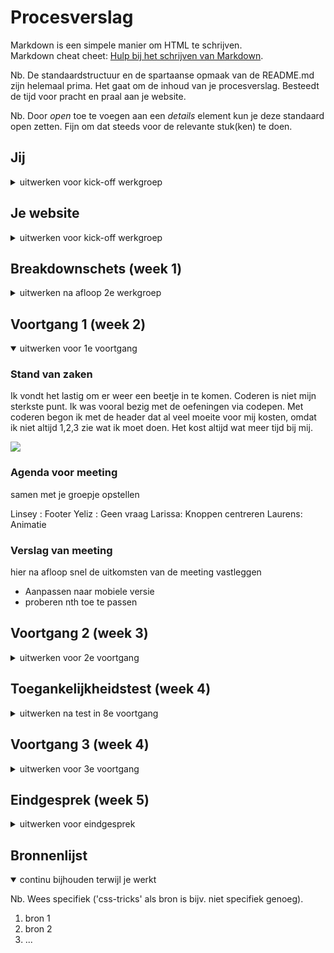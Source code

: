 # Procesverslag
Markdown is een simpele manier om HTML te schrijven.  
Markdown cheat cheet: [Hulp bij het schrijven van Markdown](https://github.com/adam-p/markdown-here/wiki/Markdown-Cheatsheet).

Nb. De standaardstructuur en de spartaanse opmaak van de README.md zijn helemaal prima. Het gaat om de inhoud van je procesverslag. Besteedt de tijd voor pracht en praal aan je website.

Nb. Door *open* toe te voegen aan een *details* element kun je deze standaard open zetten. Fijn om dat steeds voor de relevante stuk(ken) te doen.





## Jij

<details>
<summary>uitwerken voor kick-off werkgroep</summary>

### Auteur:
Linsey Quatfass
#### Je startniveau:
Mijn start niveau is blauw

#### Je focus:
mijn focus ligt bij de surface plane.
 
</details>





## Je website

<details>
<summary>uitwerken voor kick-off werkgroep</summary>

### Je opdracht:
dit is de site die ik ga proberen na te maken.
https://kyliecosmetics.com/en-eu/kylie-skin


#### Screenshot(s) van de eerste pagina (small screen): 
hier de naam van de pagina  
<img src="Kyliepagina" width="375px" alt="de eerste pagina">

#### Screenshot(s) van de tweede pagina (small screen):
hier de naam van de pagina  
<img src="images/Kyliepagina1" width="375px" alt="de onderkant">
 
</details>



## Breakdownschets (week 1)

<details>
<summary>uitwerken na afloop 2e werkgroep</summary>

### de hele pagina: 
ik heb hier een link naar de breakdown schetsen van de pagina's
https://miro.com/app/board/o9J_li9GZRs=/


### dynamisch deel (bijv menu): 
dynamisch deel is daar ook te vinden.



</details>





## Voortgang 1 (week 2)

<details open>
<summary>uitwerken voor 1e voortgang</summary>

### Stand van zaken
Ik vondt het lastig om er weer een beetje in te komen. Coderen is niet mijn sterkste punt. Ik was vooral bezig met de oefeningen via codepen. Met coderen begon ik met de header dat al veel moeite voor mij kosten, omdat ik niet altijd 1,2,3 zie wat ik moet doen. Het kost altijd wat meer tijd bij mij.

<img src="proces1">


### Agenda voor meeting
samen met je groepje opstellen

Linsey : Footer
Yeliz  : Geen vraag
Larissa: Knoppen centreren
Laurens: Animatie


### Verslag van meeting
hier na afloop snel de uitkomsten van de meeting vastleggen

- Aanpassen naar mobiele versie
- proberen nth toe te passen

</details>





## Voortgang 2 (week 3)

<details>
<summary>uitwerken voor 2e voortgang</summary>

### Stand van zaken
Mijn code houd ik nog niet echt netjes bij. Verder gaat het opzich wel goed en heb ik al veel nieuwe dingen geleerd dat ik wil gaan toe passen aan mijn website. Ik heb voor pagina 1 en 2 nu een beetje een opbouw van de pagina. De andere zijn wel veel verder dan mij, maar is besteed alsnog even veel tijd als hun eraan. 

De feedback punten van vorige week heb ik toegepast.


### Agenda voor meeting
samen met je groepje opstellen

Linsey  : Geen vraag
Yeliz   : Tweede pagina
Larissa : Dark mode
Anneke  : Geen vraag

### Verslag van meeting
hier na afloop snel de uitkomsten van de meeting vastleggen

- mijn css netjes maken
- verder had ik geen vragen tijdens de les en kreeg ook niet veel feedback daaromterug.

</details>





## Toegankelijkheidstest (week 4)

<details>
<summary>uitwerken na test in 8e voortgang</summary>

Bij deze les was ik er niet bij vanwege omstandigheden.

Daarom heb ik wel zelf nog de screnreader gedownload om toe te passen.

Ik had bij mijn images nog geen alt teksten, dat nam de screenreader ook niet over. Ik vondt screenreader wel wat lastig te begrijpen en heb toen ook hulp gevraagd aan mede studenten. Sommige teksten vergat de screenreader te lezen.



</details>





## Voortgang 3 (week 4)

<details>
<summary>uitwerken voor 3e voortgang</summary>

### Stand van zaken
Ik ben nog bezig met de pagina's helemaal vorm te geven, als ik dat helemaal heb gedaan ga ik bepaalde functies toevoegen waar aan het moet voldoen. Ik liep vast bij een youtube video dat ik om mijn website wilde plaatsen. Ik heb Zelf veel geprobeerd maar heb uiteindelijk toch een studentassistent om hulp gevraagd.


### Agenda voor meeting
samen met je groepje opstellen

Linsey   : Video
Yeliz    : DOM
Larissa  : Footer
Anneke   : CSS opschonen

### Verslag van meeting
hier na afloop snel de uitkomsten van de meeting vastleggen

- Ik was hier niet bij maar heb wel vragen via teams kunnen stellen aan de studentassistent. En dat was dus over de video en een vraag over een image als background.

</details>





## Eindgesprek (week 5)

<details>
<summary>uitwerken voor eindgesprek</summary>

### Stand van zaken
Ik had meer tijd nodig vanwege omstandigheden en omdat ik hier niet super goed in ben. Voor de herkansing heb ik een beter gevoel. De pagina's zijn nu helemaal vormgegeven en de functies zijn toegevoegd die moesten. 

de functies de ik heb uitgekozen om toe te voegen zijn:

- Zoekfunctie
- Contact Formulier
- Feedback (is te vinden bij het contact formulier, als je iets vergeet in te vullen krijg je een pop up)
- Video
- Lettertype vergroten 

Verder vondt ik het vak intressant, alleen om zelf te doen vindt ik nooit zo leuk... Zelf weet ik ook al goed wat ik wil gaan doen en dat is niet de tech kant op maar meer het vormgeven vooraf. 

### Screenshot(s)

<img src="">

</details>





## Bronnenlijst

<details open>
<summary>continu bijhouden terwijl je werkt</summary>

Nb. Wees specifiek ('css-tricks' als bron is bijv. niet specifiek genoeg).

1. bron 1
2. bron 2
3. ...

</details>